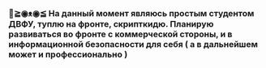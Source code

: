 ### 👋≧◉ᴥ◉≦ На данный момент являюсь простым студентом ДВФУ, туплю на фронте, скрипткидю. Планирую развиваться во фронте с коммерческой стороны, и в информационной безопасности для себя ( а в дальнейшем может и профессионально )

<!--
**SawMassacre/SawMassacre** is a ✨ _special_ ✨ repository because its `README.md` (this file) appears on your GitHub profile.

Here are some ideas to get you started:

- 🔭 I’m currently working on ...
- 🌱 I’m currently learning ...
- 👯 I’m looking to collaborate on ...
- 🤔 I’m looking for help with ...
- 💬 Ask me about ...
- 📫 How to reach me: ...
- 😄 Pronouns: ...
- ⚡ Fun fact: ...
-->
